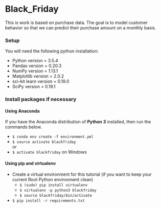 # Black_Friday
This is work is based on purchase data. The goal is to model customer behavior so that we can predict their purchase amount on a monthly basis.

### Setup
You will need the following python installation: <br>
- Python version = 3.5.4
- Pandas version = 0.20.3
- NumPy version = 1.13.1
- Matplotlib version = 2.0.2
- sci-kit learn version = 0.19.0
- SciPy version = 0.19.1

### Install packages if necessary
#### Using Anaconda
If you have the Anaconda distribution of **Python 3** installed, then run the commands below.

- `$ conda env create -f environment.yml`
- `$ source activate blackfriday`<br>
  or
- `$ activate blackfriday` on Windows
#### Using pip and virtualenv

- Create a virtual environment for this tutorial (if you want to keep your current Root Python environment clean)
    - `$ (sudo) pip install virtualenv`
    - `$ virtualenv -p python3 blackfriday`
    - `$ source blackfriday/bin/activate`
- `$ pip install -r requirements.txt`



